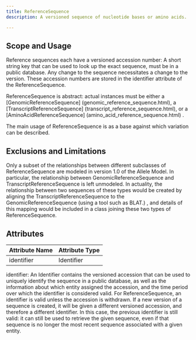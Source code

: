 ```yaml
---
title: ReferenceSequence
description: A versioned sequence of nucleotide bases or amino acids.

---
```


Scope and Usage
---------------

Reference sequences each have a versioned accession number: A short string key that can be used to look up the exact sequence, must be in a public database.  Any change to the sequence necessitates a change to the version. These accession numbers are stored in the identifier attribute of the ReferenceSequence.

ReferenceSequence is abstract: actual instances must be either a [GenomicReferenceSequence] (genomic_reference_sequence.html), a [TranscriptReferenceSequence] (transcript_reference_sequence.html), or a [AminoAcidReferenceSequence] (amino_acid_reference_sequence.html) .

The main usage of ReferenceSequence is as a base against which variation can be described.

Exclusions and Limitations
--------------------------

Only a subset of the relationships between different subclasses of ReferenceSequence are modeled in version 1.0 of the Allele Model.   In particular, the relationship between GenomicReferenceSequence and TranscriptReferenceSequence is left unmodeled.  In actuality, the relationship between two sequences of these types would be created by aligning the TranscriptReferenceSequence to the GenomicReferenceSequence  (using a tool such as BLAT.) , and details of this mapping would be included in a class joining these two types of ReferenceSequence.

Attributes
----------

| Attribute Name | Attribute Type |
|----------------|----------------|
| identifier     | Identifier     |

identifier: An Identifier contains the versioned accession that can be used to uniquely identify the sequence in a public database, as well as the information about which entity assigned the accession, and the time period over which the identifier is considered valid.   For ReferenceSequence, an identifier is valid unless the accession is withdrawn.  If a new version of a sequence is created, it will be given a different versioned accession, and therefore a different identifier.  In this case, the previous identifier is still valid: it can still be used to retrieve the given sequence, even if that sequence is no longer the most recent sequence associated with a given entity.


